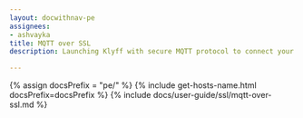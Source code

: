 ```yaml
---
layout: docwithnav-pe
assignees:
- ashvayka
title: MQTT over SSL
description: Launching Klyff with secure MQTT protocol to connect your IoT devices and projects.

---
```


{% assign docsPrefix = "pe/" %}
{% include get-hosts-name.html docsPrefix=docsPrefix %}
{% include docs/user-guide/ssl/mqtt-over-ssl.md %}
